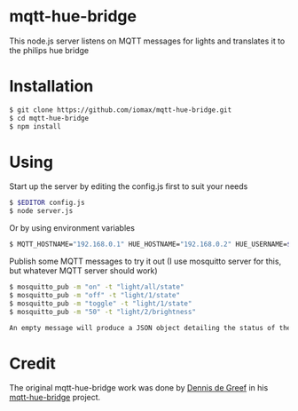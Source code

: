 # mqtt-hue-bridge
This node.js server listens on MQTT messages for lights and translates it to the philips hue bridge

# Installation
```bash
$ git clone https://github.com/iomax/mqtt-hue-bridge.git
$ cd mqtt-hue-bridge
$ npm install
```
# Using
Start up the server by editing the config.js first to suit your needs
```bash
$ $EDITOR config.js
$ node server.js
```

Or by using environment variables
```bash
$ MQTT_HOSTNAME="192.168.0.1" HUE_HOSTNAME="192.168.0.2" HUE_USERNAME=$(whoami) node server.js
```

Publish some MQTT messages to try it out (I use mosquitto server for this, but whatever MQTT server should work)
```bash
$ mosquitto_pub -m "on" -t "light/all/state"
$ mosquitto_pub -m "off" -t "light/1/state"
$ mosquitto_pub -m "toggle" -t "light/1/state"
$ mosquitto_pub -m "50" -t "light/2/brightness"

An empty message will produce a JSON object detailing the status of the lamp.
```
# Credit
The original mqtt-hue-bridge work was done by [Dennis de Greef](https://github.com/dennisdegreef) in his [mqtt-hue-bridge](https://github.com/dennisdegreef/mqtt-hue-bridge) project.



